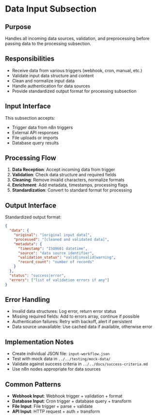 # Data Input Subsection

## Purpose
Handles all incoming data sources, validation, and preprocessing before passing data to the processing subsection.

## Responsibilities
- Receive data from various triggers (webhook, cron, manual, etc.)
- Validate input data structure and content
- Clean and normalize input data
- Handle authentication for data sources
- Provide standardized output format for processing subsection

## Input Interface
This subsection accepts:
- Trigger data from n8n triggers
- External API responses
- File uploads or imports
- Database query results

## Processing Flow
1. **Data Reception**: Accept incoming data from trigger
2. **Validation**: Check data structure and required fields
3. **Cleaning**: Remove invalid characters, normalize formats
4. **Enrichment**: Add metadata, timestamps, processing flags
5. **Standardization**: Convert to standard format for processing

## Output Interface
Standardized output format:
```json
{
  "data": {
    "original": "[original input data]",
    "processed": "[cleaned and validated data]",
    "metadata": {
      "timestamp": "ISO8601 datetime",
      "source": "data source identifier",
      "validation_status": "valid|invalid|warning",
      "record_count": "number of records"
    }
  },
  "status": "success|error",
  "errors": ["list of validation errors if any"]
}
```

## Error Handling
- Invalid data structures: Log error, return error status
- Missing required fields: Add to errors array, continue if possible
- Authentication failures: Retry with backoff, alert if persistent
- Data source unavailable: Use cached data if available, otherwise error

## Implementation Notes
- Create individual JSON file: `input-workflow.json`
- Test with mock data in `../../testing/mock-data/`
- Validate against success criteria in `../../docs/success-criteria.md`
- Use n8n nodes appropriate for data sources

## Common Patterns
- **Webhook Input**: Webhook trigger + validation + format
- **Database Input**: Cron trigger + database query + transform
- **File Input**: File trigger + parse + validate
- **API Input**: HTTP request + auth + transform